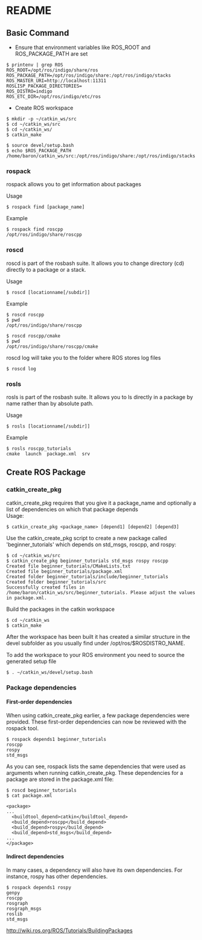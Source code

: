 # README 

## Basic Command
* Ensure that environment variables like ROS_ROOT and ROS_PACKAGE_PATH are set
```
$ printenv | grep ROS
ROS_ROOT=/opt/ros/indigo/share/ros
ROS_PACKAGE_PATH=/opt/ros/indigo/share:/opt/ros/indigo/stacks
ROS_MASTER_URI=http://localhost:11311
ROSLISP_PACKAGE_DIRECTORIES=
ROS_DISTRO=indigo
ROS_ETC_DIR=/opt/ros/indigo/etc/ros
```
* Create ROS workspace
```
$ mkdir -p ~/catkin_ws/src
$ cd ~/catkin_ws/src
$ cd ~/catkin_ws/
$ catkin_make
```

```
$ source devel/setup.bash
$ echo $ROS_PACKAGE_PATH
/home/baron/catkin_ws/src:/opt/ros/indigo/share:/opt/ros/indigo/stacks
```
  
### rospack
rospack allows you to get information about packages

Usage  
 ```
$ rospack find [package_name]
 ```
 
Example  
```
$ rospack find roscpp
/opt/ros/indigo/share/roscpp
```

### roscd
roscd is part of the rosbash suite. It allows you to change directory (cd) directly to a package or a stack.

Usage  
 ```
$ roscd [locationname[/subdir]]
 ```
 
Example  
```
$ roscd roscpp
$ pwd
/opt/ros/indigo/share/roscpp
```
```
$ roscd roscpp/cmake
$ pwd
/opt/ros/indigo/share/roscpp/cmake
```
roscd log will take you to the folder where ROS stores log files
```
$ roscd log
```

### rosls
rosls is part of the rosbash suite. It allows you to ls directly in a package by name rather than by absolute path.   

Usage 
```
$ rosls [locationname[/subdir]]
```
Example
```
$ rosls roscpp_tutorials
cmake  launch  package.xml  srv
```

## Create ROS Package

### catkin_create_pkg
catkin_create_pkg requires that you give it a package_name and optionally a list of dependencies on which that package depends <br />
Usage:  
```
$ catkin_create_pkg <package_name> [depend1] [depend2] [depend3]
```
Use the catkin_create_pkg script to create a new package called 'beginner_tutorials' which depends on std_msgs, roscpp, and rospy: 
```
$ cd ~/catkin_ws/src
$ catkin_create_pkg beginner_tutorials std_msgs rospy roscpp
Created file beginner_tutorials/CMakeLists.txt
Created file beginner_tutorials/package.xml
Created folder beginner_tutorials/include/beginner_tutorials
Created folder beginner_tutorials/src
Successfully created files in /home/baron/catkin_ws/src/beginner_tutorials. Please adjust the values in package.xml.
```

Build the packages in the catkin workspace
```
$ cd ~/catkin_ws
$ catkin_make
```
After the workspace has been built it has created a similar structure in the devel subfolder as you usually find under /opt/ros/$ROSDISTRO_NAME.  

To add the workspace to your ROS environment you need to source the generated setup file
```
$ . ~/catkin_ws/devel/setup.bash
```

### Package dependencies

#### First-order dependencies
When using catkin_create_pkg earlier, a few package dependencies were provided. These first-order dependencies can now be reviewed with the rospack tool. 
```
$ rospack depends1 beginner_tutorials
roscpp
rospy
std_msgs
```
As you can see, rospack lists the same dependencies that were used as arguments when running catkin_create_pkg. These dependencies for a package are stored in the package.xml file:
```
$ roscd beginner_tutorials
$ cat package.xml
```
```
<package>
...
  <buildtool_depend>catkin</buildtool_depend>
  <build_depend>roscpp</build_depend>
  <build_depend>rospy</build_depend>
  <build_depend>std_msgs</build_depend>
...
</package>
```

#### Indirect dependencies

In many cases, a dependency will also have its own dependencies. For instance, rospy has other dependencies. 
```
$ rospack depends1 rospy
genpy
roscpp
rosgraph
rosgraph_msgs
roslib
std_msgs
```

http://wiki.ros.org/ROS/Tutorials/BuildingPackages
